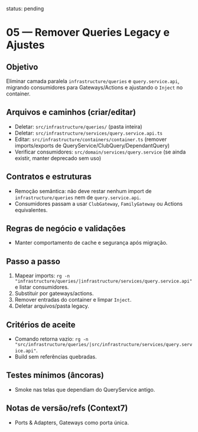 status: pending

# 05 — Remover Queries Legacy e Ajustes

## Objetivo
Eliminar camada paralela `infrastructure/queries` e `query.service.api`, migrando consumidores para Gateways/Actions e ajustando o `Inject` no container.

## Arquivos e caminhos (criar/editar)
- Deletar: `src/infrastructure/queries/` (pasta inteira)
- Deletar: `src/infrastructure/services/query.service.api.ts`
- Editar: `src/infrastructure/containers/container.ts` (remover imports/exports de QueryService/ClubQuery/DependantQuery)
- Verificar consumidores: `src/domain/services/query.service` (se ainda existir, manter deprecado sem uso)

## Contratos e estruturas
- Remoção semântica: não deve restar nenhum import de `infrastructure/queries` nem de `query.service.api`.
- Consumidores passam a usar `ClubGateway`, `FamilyGateway` ou Actions equivalentes.

## Regras de negócio e validações
- Manter comportamento de cache e segurança após migração.

## Passo a passo
1) Mapear imports: `rg -n "infrastructure/queries/|infrastructure/services/query.service.api"` e listar consumidores.
2) Substituir por gateways/actions.
3) Remover entradas do container e limpar `Inject`.
4) Deletar arquivos/pasta legacy.

## Critérios de aceite
- Comando retorna vazio: `rg -n "src/infrastructure/queries/|src/infrastructure/services/query.service.api"`.
- Build sem referências quebradas.

## Testes mínimos (âncoras)
- Smoke nas telas que dependiam do QueryService antigo.

## Notas de versão/refs (Context7)
- Ports & Adapters, Gateways como porta única.


